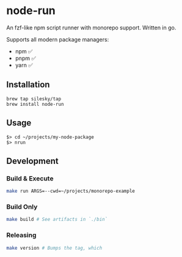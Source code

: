# node-run

An fzf-like npm script runner with monorepo support. Written in go.

Supports all modern package managers:

- npm ✅
- pnpm ✅
- yarn ✅

## Installation

```
brew tap silesky/tap
brew install node-run
```

## Usage

```
$> cd ~/projects/my-node-package
$> nrun
```

## Development

### Build & Execute

```sh
make run ARGS=--cwd=~/projects/monorepo-example
```

### Build Only

```sh
make build # See artifacts in `./bin`
```

### Releasing

```sh
make version # Bumps the tag, which
```
